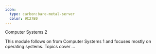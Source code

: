 ```yaml
---
icon:
  type: carbon:bare-metal-server
  color: 9C27B0
---
```


Computer Systems 2

This module follows on from Computer Systems 1 and focuses mostly on operating systems. Topics cover ... 
